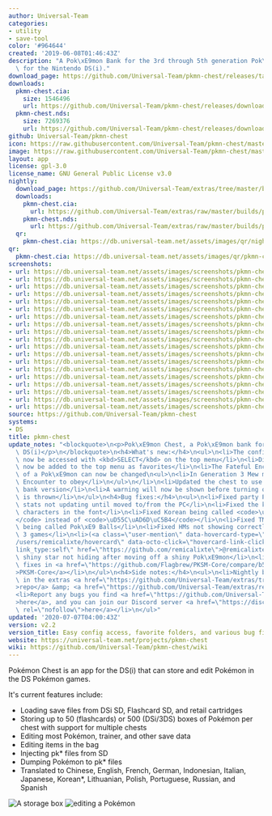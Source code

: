 ```yaml
---
author: Universal-Team
categories:
- utility
- save-tool
color: '#964644'
created: '2019-06-08T01:46:43Z'
description: "A Pok\xE9mon Bank for the 3rd through 5th generation Pok\xE9mon games\
  \ for the Nintendo DS(i)."
download_page: https://github.com/Universal-Team/pkmn-chest/releases/tag/v2.2
downloads:
  pkmn-chest.cia:
    size: 1546496
    url: https://github.com/Universal-Team/pkmn-chest/releases/download/v2.2/pkmn-chest.cia
  pkmn-chest.nds:
    size: 7269376
    url: https://github.com/Universal-Team/pkmn-chest/releases/download/v2.2/pkmn-chest.nds
github: Universal-Team/pkmn-chest
icon: https://raw.githubusercontent.com/Universal-Team/pkmn-chest/master/icon.bmp
image: https://raw.githubusercontent.com/Universal-Team/pkmn-chest/master/resources/icon.png
layout: app
license: gpl-3.0
license_name: GNU General Public License v3.0
nightly:
  download_page: https://github.com/Universal-Team/extras/tree/master/builds/pkmn-chest
  downloads:
    pkmn-chest.cia:
      url: https://github.com/Universal-Team/extras/raw/master/builds/pkmn-chest/pkmn-chest.cia
    pkmn-chest.nds:
      url: https://github.com/Universal-Team/extras/raw/master/builds/pkmn-chest/pkmn-chest.nds
  qr:
    pkmn-chest.cia: https://db.universal-team.net/assets/images/qr/nightly/pkmn-chest.cia.png
qr:
  pkmn-chest.cia: https://db.universal-team.net/assets/images/qr/pkmn-chest.cia.png
screenshots:
- url: https://db.universal-team.net/assets/images/screenshots/pkmn-chest/options
- url: https://db.universal-team.net/assets/images/screenshots/pkmn-chest/box-1.png
- url: https://db.universal-team.net/assets/images/screenshots/pkmn-chest/wallpaper.png
- url: https://db.universal-team.net/assets/images/screenshots/pkmn-chest/box-2.png
- url: https://db.universal-team.net/assets/images/screenshots/pkmn-chest/natures.png
- url: https://db.universal-team.net/assets/images/screenshots/pkmn-chest/moves.png
- url: https://db.universal-team.net/assets/images/screenshots/pkmn-chest/options.gif
- url: https://db.universal-team.net/assets/images/screenshots/pkmn-chest/balls.png
- url: https://db.universal-team.net/assets/images/screenshots/pkmn-chest/party.png
- url: https://db.universal-team.net/assets/images/screenshots/pkmn-chest/top-menu-1.png
- url: https://db.universal-team.net/assets/images/screenshots/pkmn-chest/top-menu-2.png
- url: https://db.universal-team.net/assets/images/screenshots/pkmn-chest/origin.png
- url: https://db.universal-team.net/assets/images/screenshots/pkmn-chest/stats.png
- url: https://db.universal-team.net/assets/images/screenshots/pkmn-chest/x-menu.png
- url: https://db.universal-team.net/assets/images/screenshots/pkmn-chest/species.png
- url: https://db.universal-team.net/assets/images/screenshots/pkmn-chest/summary.png
- url: https://db.universal-team.net/assets/images/screenshots/pkmn-chest/forms.png
- url: https://db.universal-team.net/assets/images/screenshots/pkmn-chest/trainer.png
- url: https://db.universal-team.net/assets/images/screenshots/pkmn-chest/bag.png
source: https://github.com/Universal-Team/pkmn-chest
systems:
- DS
title: pkmn-chest
update_notes: "<blockquote>\n<p>Pok\xE9mon Chest, a Pok\xE9mon bank for the Nintendo\
  \ DS(i)</p>\n</blockquote>\n<h4>What's new:</h4>\n<ul>\n<li>The config menu can\
  \ now be accessed with <kbd>SELECT</kbd> on the top menu</li>\n<li>Directories can\
  \ now be added to the top menu as favorites</li>\n<li>The Fateful Encounter status\
  \ of a Pok\xE9mon can now be changed\n<ul>\n<li>In Generation 3 Mew must be a Fateful\
  \ Encounter to obey</li>\n</ul>\n</li>\n<li>Updated the chest to use PKSM's latest\
  \ bank version</li>\n<li>A warning will now be shown before turning off if an exception\
  \ is thrown</li>\n</ul>\n<h4>Bug fixes:</h4>\n<ul>\n<li>Fixed party Pok\xE9mon's\
  \ stats not updating until moved to/from the PC</li>\n<li>Fixed the kerning on some\
  \ characters in the font</li>\n<li>Fixed Korean being called <code>\uD55C\uAD6D\
  </code> instead of <code>\uD55C\uAD6D\uC5B4</code></li>\n<li>Fixed TM/HM pocket\
  \ being called Pok\xE9 Balls</li>\n<li>Fixed HMs not showing correctly in some Generation\
  \ 3 games</li>\n<li>(<a class=\"user-mention\" data-hovercard-type=\"user\" data-hovercard-url=\"\
  /users/remicalixte/hovercard\" data-octo-click=\"hovercard-link-click\" data-octo-dimensions=\"\
  link_type:self\" href=\"https://github.com/remicalixte\">@remicalixte</a>) Fixed\
  \ shiny star not hiding after moving off a shiny Pok\xE9mon</li>\n<li>Several bug\
  \ fixes in <a href=\"https://github.com/Flagbrew/PKSM-Core/compare/b543fa321133c5b5af784a09437e417cae26e094...27ba4a6ce64bf4206d0cce92f09d223c65dc975d\"\
  >PKSM-Core</a></li>\n</ul>\n<h4>Side notes:</h4>\n<ul>\n<li>Nightly builds are available\
  \ in the extras <a href=\"https://github.com/Universal-Team/extras/tree/master/builds/pkmn-chest\"\
  >repo</a> &amp; <a href=\"https://github.com/Universal-Team/extras/releases\">releases</a>.</li>\n\
  <li>Report any bugs you find <a href=\"https://github.com/Universal-Team/pkmn-chest/issues/new/choose\"\
  >here</a>, and you can join our Discord server <a href=\"https://discord.gg/KDJCfGF\"\
  \ rel=\"nofollow\">here</a></li>\n</ul>"
updated: '2020-07-07T04:00:43Z'
version: v2.2
version_title: Easy config access, favorite folders, and various bug fixes
website: https://universal-team.net/projects/pkmn-chest
wiki: https://github.com/Universal-Team/pkmn-chest/wiki
---
```

Pokémon Chest is an app for the DS(i) that can store and edit Pokémon in the DS Pokémon games.

It's current features include:
- Loading save files from DSi SD, Flashcard SD, and retail cartridges
- Storing up to 50 (flashcards) or 500 (DSi/3DS) boxes of Pokémon per chest with support for multiple chests
- Editing most Pokémon, trainer, and other save data
- Editing items in the bag
- Injecting pk* files from SD
- Dumping Pokémon to pk* files
- Translated to Chinese, English, French, German, Indonesian, Italian, Japanese, Korean*, Lithuanian, Polish, Portuguese, Russian, and Spanish

![A storage box](https://universal-team.net/images/pkmn-chest/box-2.png) ![editing a Pokémon](https://universal-team.net/images/pkmn-chest/summary.png)